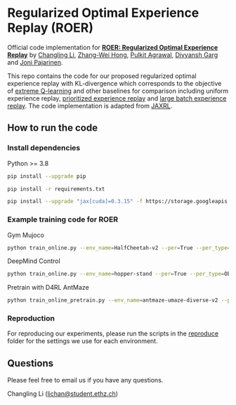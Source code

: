 # Regularized Optimal Experience Replay (ROER)

Official code implementation for **[ROER: Regularized Optimal Experience Replay]()** by [Changling Li](https://scholar.google.com/citations?user=jgJvfvMAAAAJ&hl=en), [Zhang-Wei Hong](https://williamd4112.github.io/), [Pulkit Agrawal](https://people.csail.mit.edu/pulkitag/), [Divyansh Garg](https://divyanshgarg.com/) and [Joni Pajarinen](https://scholar.google.com/citations?user=-2fJStwAAAAJ&hl=en).

This repo contains the code for our proposed regularized optimal experience replay with KL-divergence which corresponds to the objective of [extreme Q-learning](https://arxiv.org/abs/2301.02328) and other baselines for comparison including uniform experience replay, [prioritized experience replay](https://arxiv.org/abs/2007.06049) and [large batch experience replay](https://arxiv.org/abs/2110.01528). The code implementation is adapted from [JAXRL](https://github.com/ikostrikov/jaxrl?tab=readme-ov-file).


## How to run the code

### Install dependencies
Python >= 3.8

```bash
pip install --upgrade pip

pip install -r requirements.txt

pip install --upgrade "jax[cuda]=0.3.15" -f https://storage.googleapis.com/jax-releases/jax_releases.html
```

### Example training code for ROER

Gym Mujoco
```bash
python train_online.py --env_name=HalfCheetah-v2 --per=True --per_type=OER --min_clip=10 --max_clip=50 --gumbel_max_clip=7 --temp=4
```

DeepMind Control
```bash
python train_online.py --env_name=hopper-stand --per=True --per_type=OER --min_clip=1 --max_clip=100 --gumbel_max_clip=7 --temp=1
```

Pretrain with D4RL AntMaze
```bash
python train_online_pretrain.py --env_name=antmaze-umaze-diverse-v2 --per=True --per_type=OER --gumbel_max_clip=7 --temp=0.4 --max_clip=50 --min_clip=1 --max_steps=2000000
```

### Reproduction

For reproducing our experiments, please run the scripts in the [reproduce](reproduce) folder for the settings we use for each environment.

## Questions
Please feel free to email us if you have any questions. 

Changling Li ([lichan@student.ethz.ch](mailto:lichan@student.ethz.ch?subject=[GitHub]%ROER))
